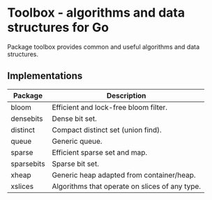 # Toolbox - algorithms and data structures for Go

Package toolbox provides common and useful algorithms and data structures.

## Implementations

| Package    | Description
|------------|------------
| bloom      | Efficient and lock-free bloom filter.
| densebits  | Dense bit set.
| distinct   | Compact distinct set (union find).
| queue      | Generic queue.
| sparse     | Efficient sparse set and map.
| sparsebits | Sparse bit set.
| xheap      | Generic heap adapted from container/heap.
| xslices    | Algorithms that operate on slices of any type.

